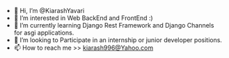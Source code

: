 - 👋 Hi, I’m @KiarashYavari
- 👀 I’m interested in Web BackEnd and FrontEnd :)
- 🌱 I’m currently learning Django Rest Framework and Django Channels for asgi applications.
- 💞️ I’m looking to Participate in an internship or junior developer positions.
- 📫 How to reach me >> kiarash996@Yahoo.com

<!---
KiarashYavari/KiarashYavari is a ✨ special ✨ repository because its `README.md` (this file) appears on your GitHub profile.
You can click the Preview link to take a look at your changes.
--->
